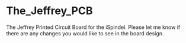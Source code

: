 # The_Jeffrey_PCB
The Jeffrey Printed Circuit Board for the iSpindel. Please let me know if there are any changes you would like to see in the board design. 
